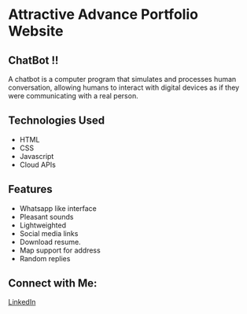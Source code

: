 # Attractive Advance Portfolio Website

## ChatBot !!
A chatbot is a computer program that simulates and processes human conversation, allowing humans to interact with digital devices as if they were communicating with a real person.

## Technologies Used

- HTML
- CSS
- Javascript
- Cloud APIs

## Features

- Whatsapp like interface
- Pleasant sounds
- Lightweighted
- Social media links
- Download resume.
- Map support for address
- Random replies

## Connect with Me:
[LinkedIn](https://www.linkedin.com/in/gourab-das23/)
